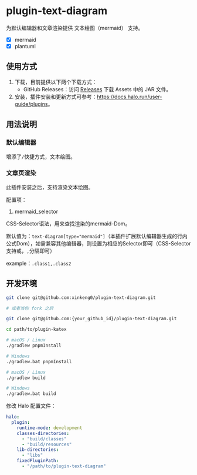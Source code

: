 # plugin-text-diagram

为默认编辑器和文章渲染提供 文本绘图（mermaid） 支持。

- [x] mermaid
- [x] plantuml

## 使用方式

1. 下载，目前提供以下两个下载方式：
    - GitHub Releases：访问 [Releases](https://github.com/xinkeng0/plugin-text-diagram/releases) 下载 Assets 中的 JAR 文件。
2. 安装，插件安装和更新方式可参考：<https://docs.halo.run/user-guide/plugins>。

## 用法说明

### 默认编辑器
增添了`/`快捷方式，文本绘图。
### 文章页渲染
此插件安装之后，支持渲染文本绘图。

配置项：

1. mermaid_selector
   
CSS-Selector语法，用来查找渲染的mermaid-Dom。

默认值为：`text-diagram[type="mermaid"]`（本插件扩展默认编辑器生成的行内公式Dom），如需兼容其他编辑器，则设置为相应的Selector即可（CSS-Selector支持或，`,`分隔即可）

example：`.class1,.class2`

## 开发环境

```bash
git clone git@github.com:xinkeng0/plugin-text-diagram.git

# 或者当你 fork 之后

git clone git@github.com:{your_github_id}/plugin-text-diagram.git
```

```bash
cd path/to/plugin-katex
```

```bash
# macOS / Linux
./gradlew pnpmInstall

# Windows
./gradlew.bat pnpmInstall
```

```bash
# macOS / Linux
./gradlew build

# Windows
./gradlew.bat build
```

修改 Halo 配置文件：

```yaml
halo:
  plugin:
    runtime-mode: development
    classes-directories:
      - "build/classes"
      - "build/resources"
    lib-directories:
      - "libs"
    fixedPluginPath:
      - "/path/to/plugin-text-diagram"
```
